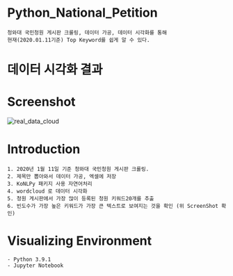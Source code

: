 # Python_National_Petition
```
청와대 국민청원 게시판 크롤링, 데이터 가공, 데이터 시각화를 통해 
현재(2020.01.11기준) Top Keyword를 쉽게 알 수 있다.
```

# 데이터 시각화 결과
# Screenshot
![real_data_cloud](https://user-images.githubusercontent.com/50208120/104368859-fffda880-555f-11eb-8b7c-4a7057707bf2.PNG)


# Introduction
```
1. 2020년 1월 11일 기준 청와대 국민청원 게시판 크롤링. 
2. 제목만 뽑아와서 데이터 가공, 엑셀에 저장
3. KoNLPy 패키지 사용 자연어처리
4. wordcloud 로 데이터 시각화
5. 청원 게시판에서 가장 많이 등록된 청원 키워드20개를 추출
6. 빈도수가 가장 높은 키워드가 가장 큰 텍스트로 보여지는 것을 확인 (위 ScreenShot 확인)

```

# Visualizing Environment
```
- Python 3.9.1
- Jupyter Notebook

```

